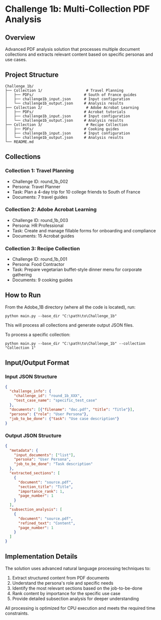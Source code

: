# Challenge 1b: Multi-Collection PDF Analysis

## Overview
Advanced PDF analysis solution that processes multiple document collections and extracts relevant content based on specific personas and use cases.

## Project Structure
```
Challenge_1b/
├── Collection 1/                    # Travel Planning
│   ├── PDFs/                       # South of France guides
│   ├── challenge1b_input.json      # Input configuration
│   └── challenge1b_output.json     # Analysis results
├── Collection 2/                    # Adobe Acrobat Learning
│   ├── PDFs/                       # Acrobat tutorials
│   ├── challenge1b_input.json      # Input configuration
│   └── challenge1b_output.json     # Analysis results
├── Collection 3/                    # Recipe Collection
│   ├── PDFs/                       # Cooking guides
│   ├── challenge1b_input.json      # Input configuration
│   └── challenge1b_output.json     # Analysis results
└── README.md
```

## Collections

### Collection 1: Travel Planning
- Challenge ID: round_1b_002
- Persona: Travel Planner
- Task: Plan a 4-day trip for 10 college friends to South of France
- Documents: 7 travel guides

### Collection 2: Adobe Acrobat Learning
- Challenge ID: round_1b_003
- Persona: HR Professional
- Task: Create and manage fillable forms for onboarding and compliance
- Documents: 15 Acrobat guides

### Collection 3: Recipe Collection
- Challenge ID: round_1b_001
- Persona: Food Contractor
- Task: Prepare vegetarian buffet-style dinner menu for corporate gathering
- Documents: 9 cooking guides

## How to Run

From the Adobe_1B directory (where all the code is located), run:

```
python main.py --base_dir "C:\path\to\Challenge_1b"
```

This will process all collections and generate output JSON files.

To process a specific collection:

```
python main.py --base_dir "C:\path\to\Challenge_1b" --collection "Collection 1"
```

## Input/Output Format

### Input JSON Structure
```json
{
  "challenge_info": {
    "challenge_id": "round_1b_XXX",
    "test_case_name": "specific_test_case"
  },
  "documents": [{"filename": "doc.pdf", "title": "Title"}],
  "persona": {"role": "User Persona"},
  "job_to_be_done": {"task": "Use case description"}
}
```

### Output JSON Structure
```json
{
  "metadata": {
    "input_documents": ["list"],
    "persona": "User Persona",
    "job_to_be_done": "Task description"
  },
  "extracted_sections": [
    {
      "document": "source.pdf",
      "section_title": "Title",
      "importance_rank": 1,
      "page_number": 1
    }
  ],
  "subsection_analysis": [
    {
      "document": "source.pdf",
      "refined_text": "Content",
      "page_number": 1
    }
  ]
}
```

## Implementation Details

The solution uses advanced natural language processing techniques to:

1. Extract structured content from PDF documents
2. Understand the persona's role and specific needs
3. Identify the most relevant sections based on the job-to-be-done
4. Rank content by importance for the specific use case
5. Provide detailed subsection analysis for deeper understanding

All processing is optimized for CPU execution and meets the required time constraints.
